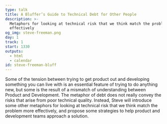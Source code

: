 ```yaml
---
type: talk
title: A Bluffer’s Guide to Technical Debt for Other People
description: >-
  Metaphors for looking at technical risk that we think match the problem more
  effectively
og_img: steve-freeman.png
day: 1
track: 1
start: 1330
outputs:
  - html
  - calendar
id: steve-freeman-bluff
---
```


Some of the tension between trying to get product out and developing something you can live with is an essential feature of trying to do anything new, but some is the result of a mismatch of understanding between Product and Development. The metaphor of debt does not really convey the risks that arise from poor technical quality. Instead, Steve will introduce some other metaphors for looking at technical risk that we think match the problem more effectively, and propose some strategies to help product and development teams approach a solution.
